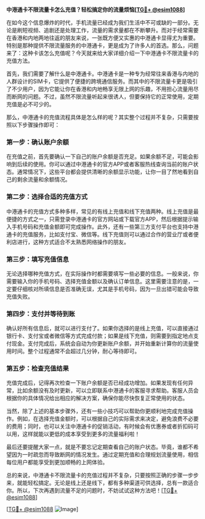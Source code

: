 **中港通卡不限流量卡怎么充值？轻松搞定你的流量烦恼[[TG💪+ @esim1088](https://t.me/s/esim1088)]**

在如今这个信息爆炸的时代，手机流量已经成为我们生活中不可或缺的一部分。无论是刷短视频、追剧还是处理工作，流量的需求量都在不断攀升。而对于经常需要在香港和内地两地往返的朋友来说，一张既方便又实惠的中港通卡显得尤为重要。特别是那种提供不限流量服务的中港通卡，更是成为了许多人的首选。那么，问题来了：这种卡该怎么充值呢？今天就来给大家详细介绍一下中港通卡不限流量卡的充值方法。

首先，我们需要了解什么是中港通卡。中港通卡是一种专为经常往来香港与内地的人群设计的SIM卡，它提供了便捷的跨境通信服务。而其中的不限流量卡更是吸引了不少用户，因为它能让你在香港和内地畅享无限上网的乐趣，不用担心流量用尽而断网的问题。不过，虽然不限流量听起来很诱人，但要保持它的正常使用，定期充值是必不可少的。

那么，中港通卡的充值流程具体是怎么样的呢？其实整个过程并不复杂，只需要按照以下步骤操作即可：

### **第一步：确认账户余额**
在充值之前，首先要确认一下自己的账户余额是否充足。如果余额不足，可能会影响到后续的使用。你可以通过中港通卡的官方APP或者客服热线查询当前的账户状态。通常情况下，这些平台都会提供清晰的余额显示功能，让你一目了然地看到自己的剩余流量和余额情况。

### **第二步：选择合适的充值方式**
中港通卡的充值方式多种多样，常见的有线上充值和线下充值两种。线上充值是最便捷的方式之一，只需登录中港通卡的官方网站或下载官方APP，然后根据提示输入手机号码和充值金额即可完成操作。此外，还有一些第三方支付平台也支持中港通卡的充值服务，比如支付宝、微信等。线下充值则可以通过合作的营业厅或者便利店进行，这种方式适合不太熟悉网络操作的朋友。

### **第三步：填写充值信息**
无论选择哪种充值方式，在实际操作时都需要填写一些必要的信息。一般来说，你需要输入你的手机号码、选择充值金额以及确认订单信息。这里需要注意的是，一定要仔细核对所填信息是否准确无误，尤其是手机号码，因为一旦出错可能会导致充值失败。

### **第四步：支付并等待到账**
确认好所有信息后，就可以进行支付了。如果你选择的是线上充值，可以直接通过银行卡、支付宝或者微信等方式完成付款；如果是线下充值，则需要到指定地点支付现金。支付完成后，系统会自动为你更新账户余额，并开始重新计算你的流量使用时间。整个过程通常不会超过几分钟，耐心等待即可。

### **第五步：检查充值结果**
充值完成后，记得再次检查一下账户余额是否已经成功增加。如果发现有任何异常，比如余额没有及时更新，可以立即联系中港通卡的客服寻求帮助。客服人员会根据你的具体情况给出相应的解决方案，确保你能尽快恢复正常使用的状态。

当然，除了上述的基本步骤外，还有一些小技巧可以帮助你更顺利地完成充值操作。例如，在选择充值金额时，可以根据自己的实际需求来决定，避免浪费不必要的费用；同时，也可以关注中港通卡的促销活动，有时候会有优惠券或者折扣码可以用，这样就能以更低的成本享受到更多的流量福利啦！

最后还要提醒大家一点，就是不要忘记定期查看自己的账户状态。毕竟，谁都不希望因为一时疏忽而导致断网的情况发生。通过定期充值和合理规划流量使用，相信每位用户都能享受到更加顺畅的上网体验。

总的来说，中港通卡不限流量卡的充值过程并不复杂，只要按照正确的步骤一步步来，就能轻松搞定。无论是线上还是线下，都有多种渠道可供选择，总有一款适合你。所以，下次再遇到流量不足的问题时，不妨试试这种方法吧！[[TG💪+ @esim1088](https://t.me/s/esim1088)]

[[TG💪+ @esim1088](https://t.me/s/esim1088) ![Image](https://i.postimg.cc/4NQfJmqS/Snipaste-2025-05-13-00-14-12.png)]